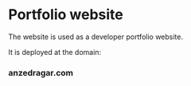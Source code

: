 # Portfolio website

The website is used as a developer portfolio website. 

It is deployed at the domain:
### anzedragar.com
